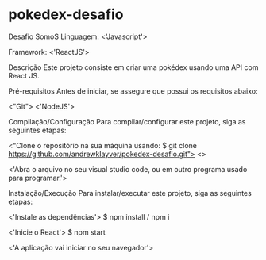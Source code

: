 # pokedex-desafio

Desafio SomoS
Linguagem: <'Javascript'>

Framework: <'ReactJS'>

Descrição
Este projeto consiste em criar uma pokédex usando uma API com React JS.

Pré-requisitos
Antes de iniciar, se assegure que possui os requisitos abaixo:

<"Git">
<'NodeJS'>

Compilação/Configuração
Para compilar/configurar este projeto, siga as seguintes etapas:

<"Clone o repositório na sua máquina usando: 
$ git clone https://github.com/andrewklayver/pokedex-desafio.git">
<>

<'Abra o arquivo no seu visual studio code, ou em outro programa usado para programar.'>

Instalação/Execução
Para instalar/executar este projeto, siga as seguintes etapas:

<'Instale as dependências'>
$ npm install / npm i

<'Inicie o React'>
$ npm start

<'A aplicação vai iniciar no seu navegador'>

